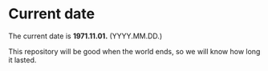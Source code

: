 # Current date

The current date is **1971.11.01.** (YYYY.MM.DD.)

This repository will be good when the world ends, so we will know how long it lasted.